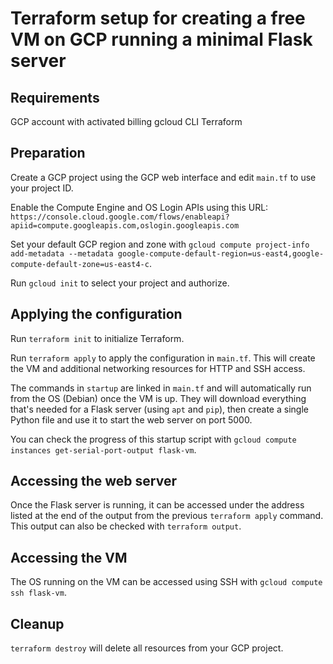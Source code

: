# Terraform setup for creating a free VM on GCP running a minimal Flask server

## Requirements

GCP account with activated billing
gcloud CLI
Terraform

## Preparation

Create a GCP project using the GCP web interface and edit `main.tf` to use your project ID.

Enable the Compute Engine and OS Login APIs using this URL: `https://console.cloud.google.com/flows/enableapi?apiid=compute.googleapis.com,oslogin.googleapis.com`

Set your default GCP region and zone with `gcloud compute project-info add-metadata --metadata google-compute-default-region=us-east4,google-compute-default-zone=us-east4-c`.

Run `gcloud init` to select your project and authorize.

## Applying the configuration

Run `terraform init` to initialize Terraform.

Run `terraform apply` to apply the configuration in `main.tf`. This will create the VM and additional networking resources for HTTP and SSH access.

The commands in `startup` are linked in `main.tf` and will automatically run from the OS (Debian) once the VM is up. They will download everything that's needed for a Flask server (using `apt` and `pip`), then create a single Python file and use it to start the web server on port 5000.

You can check the progress of this startup script with `gcloud compute instances get-serial-port-output flask-vm`.

## Accessing the web server

Once the Flask server is running, it can be accessed under the address listed at the end of the output from the previous `terraform apply` command. This output can also be checked with `terraform output`.

## Accessing the VM

The OS running on the VM can be accessed using SSH with `gcloud compute ssh flask-vm`.

## Cleanup

`terraform destroy` will delete all resources from your GCP project.